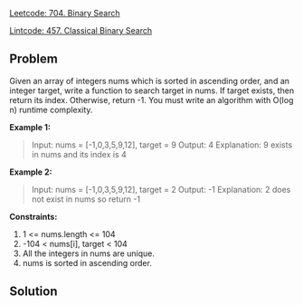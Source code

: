 [Leetcode: 704. Binary Search](https://leetcode.com/problems/binary-search/)

[Lintcode: 457. Classical Binary Search]()

## Problem
Given an array of integers nums which is sorted in ascending order, and an integer target, write a function to search target in nums. If target exists, then return its index. Otherwise, return -1.
You must write an algorithm with O(log n) runtime complexity.

**Example 1:**
> Input: nums = [-1,0,3,5,9,12], target = 9
Output: 4
Explanation: 9 exists in nums and its index is 4

**Example 2:**

>Input: nums = [-1,0,3,5,9,12], target = 2
Output: -1
Explanation: 2 does not exist in nums so return -1
 

**Constraints:**
1. 1 <= nums.length <= 104
2. -104 < nums[i], target < 104
3. All the integers in nums are unique.
4. nums is sorted in ascending order.

## Solution
